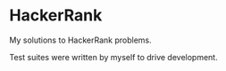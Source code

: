 # HackerRank

My solutions to HackerRank problems.

Test suites were written by myself to drive development.
